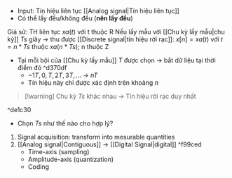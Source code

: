 - Input: Tín hiệu liên tục [[Analog signal|Tín hiệu liên tục]]
- Có thể lấy đều/không đều (**nên lấy đều**)

Giả sử: TH liên tục $xa(t)$ với t thuộc R
Nếu lấy mẫu với [[Chu kỳ lấy mẫu|chu kỳ]] $Ts$ giây -> thu được [[Discrete signal|tín hiệu rời rạc]]: $x[n] = xa(t)$ với $t = n* Ts$ thuộc $xa(n*Ts)$; n thuộc Z

- Tại mỗi bội của [[Chu kỳ lấy mẫu]] $T$ được chọn -> bắt dữ liệu tại thời điểm đó ^d370df
	-  $-1T, 0, T, 2T, 3T,...$ ->  $nT$
	- Tín hiệu này chỉ được xác định trên khoảng $n$

>[!warning] Chu kỳ $Ts$ khác nhau -> Tín hiệu rời rạc duy nhất

^de1c30

- Chọn $Ts$ như thế nào cho hợp lý?




1. Signal acquisition: transform into mesurable quantities
2. [[Analog signal|Contiguous]] -> [[Digital Signal|digital]] ^f99ced
	- Time-axis (sampling)
	- Amplitude-axis (quantization)
	- Coding